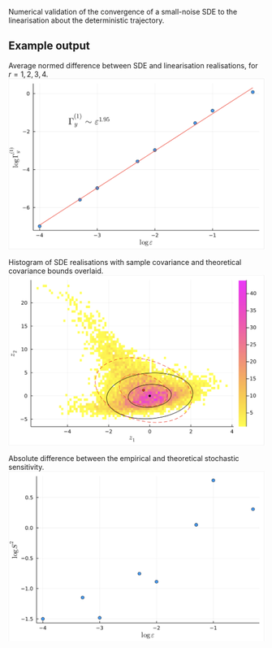 Numerical validation of the convergence of a small-noise SDE to the linearisation about the deterministic trajectory.


## Example output
Average normed difference between SDE and linearisation realisations, for $r = 1,2,3,4$.
![](example_output/y_diff.png)

Histogram of SDE realisations with sample covariance and theoretical covariance bounds overlaid.
![](example_output/histogram.png)

Absolute difference between the empirical and theoretical stochastic sensitivity.
![](example_output/s2_diff.png)
